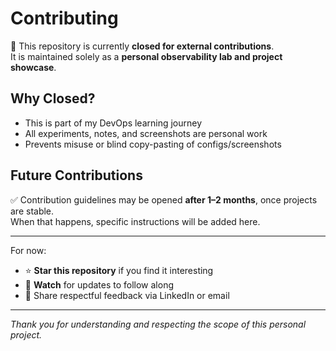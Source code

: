 # Contributing

🚫 This repository is currently **closed for external contributions**.  
It is maintained solely as a **personal observability lab and project showcase**.

## Why Closed?

- This is part of my DevOps learning journey  
- All experiments, notes, and screenshots are personal work  
- Prevents misuse or blind copy-pasting of configs/screenshots  

## Future Contributions

✅ Contribution guidelines may be opened **after 1–2 months**, once projects are stable.  
When that happens, specific instructions will be added here.  

---

For now:
- ⭐ **Star this repository** if you find it interesting  
- 👀 **Watch** for updates to follow along  
- 💬 Share respectful feedback via LinkedIn or email  

---

*Thank you for understanding and respecting the scope of this personal project.*

